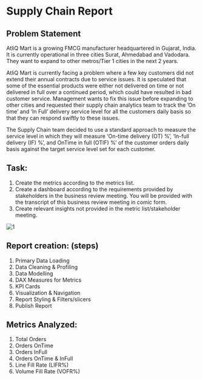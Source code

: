 # Supply Chain Report

## Problem Statement
AtliQ Mart is a growing FMCG manufacturer headquartered in Gujarat, India. It is currently operational in three cities Surat, Ahmedabad and Vadodara. They want to expand to other metros/Tier 1 cities in the next 2 years.

AtliQ Mart is currently facing a problem where a few key customers did not extend their annual contracts due to service issues. It is speculated that some of the essential products were either not delivered on time or not delivered in full over a continued period, which could have resulted in bad customer service. Management wants to fix this issue before expanding to other cities and requested their supply chain analytics team to track the ’On time’ and ‘In Full’ delivery service level for all the customers daily basis so that they can respond swiftly to these issues.

The Supply Chain team decided to use a standard approach to measure the service level in which they will measure ‘On-time delivery (OT) %’, ‘In-full delivery (IF) %’, and OnTime in full (OTIF) %’ of the customer orders daily basis against the target service level set for each customer.

## Task:

1. Create the metrics according to the metrics list.
2. Create a dashboard according to the requirements provided by stakeholders in the business review meeting. You will be provided with the transcript of this business review meeting in comic form.
3. Create relevant insights not provided in the metric list/stakeholder meeting.


![1](https://github.com/RahulBhanushali0809/Procurement_Report/assets/109872141/2bab61c1-652d-45a1-9e2e-19ed4af4a289)

## Report creation: (steps)
1. Primary Data Loading
2. Data Cleaning & Profiling
3. Data Modelling
4. DAX Measures for Metrics
5. KPI Cards
6. Visualization & Navigation
7. Report Styling & Filters/slicers
8. Publish Report

## Metrics Analyzed:
1. Total Orders
2. Orders OnTime
3. Orders InFull
4. Orders OnTime & InFull
5. Line Fill Rate (LIFR%)
6. Volume Fill Rate (VOFR%)
